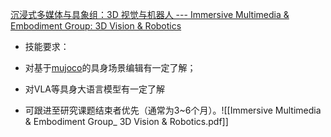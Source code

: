 [沉浸式多媒体与具象组：3D 视觉与机器人 --- Immersive Multimedia & Embodiment Group: 3D Vision & Robotics](https://mmlabsigs.notion.site/Immersive-Multimedia-Embodiment-Group-3D-Vision-Robotics-5340af1ad792425aa39f5ca19b9dc0f3#2326f64c0e58803fa513c3e3319c9810)  


- 技能要求：

- 对基于[mujoco](https://zhida.zhihu.com/search?content_id=262723512&content_type=Article&match_order=1&q=mujoco&zhida_source=entity)的具身场景编辑有一定了解；
- 对VLA等具身大语言模型有一定了解
- 可跟进至研究课题结束者优先（通常为3~6个月）。![[Immersive Multimedia & Embodiment Group_ 3D Vision & Robotics.pdf]]